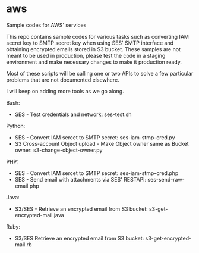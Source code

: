 # aws
Sample codes for AWS' services

This repo contains sample codes for various tasks such as converting IAM secret key to SMTP secret key when using SES' SMTP interface and obtaining encrypted emails stored in S3 bucket. These samples are not meant to be used in production, please test the code in a staging environment and make necessary changes to make it production ready.

Most of these scripts will be calling one or two APIs to solve a few particular problems that are not documented elsewhere.
 
I will keep on adding more tools as we go along.

Bash:
- SES - Test credentials and network: ses-test.sh

Python:
- SES - Convert IAM sercet to SMTP secret: ses-iam-stmp-cred.py
- S3 Cross-account Object upload - Make Object owner same as Bucket owner: s3-change-object-owner.py

PHP:
- SES - Convert IAM sercet to SMTP secret: ses-iam-stmp-cred.php
- SES - Send email with attachments via SES' RESTAPI: ses-send-raw-email.php

Java:
- S3/SES - Retrieve an encrypted email from S3 bucket: s3-get-encrypted-mail.java

Ruby:
- S3/SES Retrieve an encrypted email from S3 bucket: s3-get-encrypted-mail.rb

